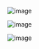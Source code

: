 ![image](https://github.com/user-attachments/assets/4f1c896a-a742-46a3-84c4-c0ad5801b6be)

![image](https://github.com/user-attachments/assets/43c0a26c-3eec-4f0c-8323-26a1ce463230)

![image](https://github.com/user-attachments/assets/462046c4-3795-4c04-91e0-9e2e184afe6f)
